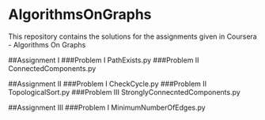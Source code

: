 # AlgorithmsOnGraphs
This repository contains the solutions for the assignments given in Coursera - Algorithms On Graphs

##Assignment I
###Problem I 
 PathExists.py
###Problem II
 ConnectedComponents.py

##Assignment II
###Problem I
 CheckCycle.py
###Problem II
 TopologicalSort.py
###Problem III
 StronglyConnecntedComponents.py

##Assignment III
###Problem I
 MinimumNumberOfEdges.py
